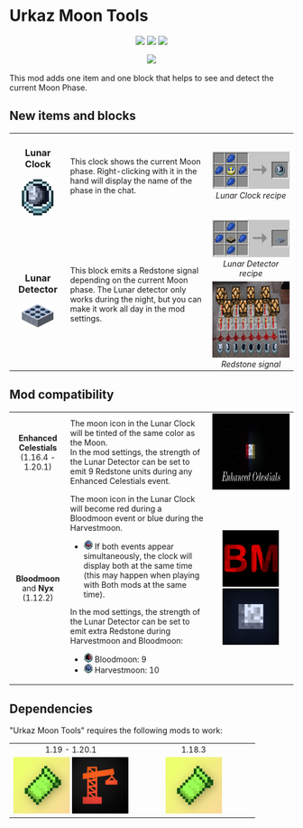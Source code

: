 <h1>Urkaz Moon Tools</h1>
<p align="center">
    <img src="https://img.shields.io/badge/Minecraft-1.20.1-green">
    <img src="https://img.shields.io/badge/Fabric-0.14.22-yellow">
    <img src="https://img.shields.io/badge/Forge-47.1.0-orange">
</p>
<p align="center">
    <a href="https://www.curseforge.com/minecraft/mc-mods/urkaz-moon-tools"><img src="https://cf.way2muchnoise.eu/full_362825_downloads.svg"></a>
<p>
    This mod adds one item and one block that helps to see and detect the current Moon Phase.
</p>
<h2>New items and blocks</h2>
<table width="100%">
    <tr>
        <td width="20%" align="center">
            <h3>Lunar Clock</h3><img src="https://raw.githubusercontent.com/Urkaz/UrkazMoonTools/master/resources/inv_clock.png">
        </td>
        <td width="50%">
            This clock shows the current Moon phase. Right-clicking with it in the hand will display the name of the phase in the chat.
        </td>
        <td width="30%" align="center">
            <img src="https://raw.githubusercontent.com/Urkaz/UrkazMoonTools/master/resources/recipe_clock.png"><br><i>Lunar Clock recipe</i>
        </td>
    </tr>
    <tr>
        <td width="20%" align="center" rowspan="2">
            <h3>Lunar Detector</h3><img src="https://raw.githubusercontent.com/Urkaz/UrkazMoonTools/master/resources/inv_sensor.png">
        </td>
        <td width="50%" rowspan="2">
            This block emits a Redstone signal depending on the current Moon phase. The Lunar detector only works during the night, but you can make it work all day in the mod settings.
        </td>
        <td width="30%" align="center">
            <img src="https://raw.githubusercontent.com/Urkaz/UrkazMoonTools/master/resources/recipe_sensor.png"><br><i>Lunar Detector recipe</i>
        </td>
    </tr>
    <tr>
        <td align="center">
            <img src="https://raw.githubusercontent.com/Urkaz/UrkazMoonTools/master/resources/help_redstone.png" width="257" height="135"><br><i>Redstone signal</i>
        </td>
    </tr>
</table>

<h2>Mod compatibility</h2>

<table width="100%">
    <tr>
        <td width="20%" align="center">
            <b>Enhanced Celestials</b><br>(1.16.4 - 1.20.1)
        </td>
        <td width="50%">
            The moon icon in the Lunar Clock will be tinted of the same color as the Moon.<br>In the mod settings, the strength of the Lunar Detector can be set to emit 9 Redstone units during any Enhanced Celestials event.
        </td>
    <td align="center"><img src="https://raw.githubusercontent.com/Urkaz/UrkazMoonTools/master/resources/thirdparty/enhanced-celestials.png" width="220" height="135"></td>
    </tr>
    <tr>
        <td width="20%" align="center">
            <b>Bloodmoon</b> and <b>Nyx</b><br>(1.12.2)
        </td>
        <td width="50%">The moon icon in the Lunar Clock will become red during a Bloodmoon event or blue during the Harvestmoon.
            <ul>
                <li>
                    <img src="https://raw.githubusercontent.com/Urkaz/UrkazMoonTools/1.12.2/src/main/resources/assets/urkazmoontools/textures/item/moonclock_110.png"> If both events appear simultaneously, the clock will display both at the same time (this may happen when playing with Both mods at the same time).
                </li>
            </ul>
            In the mod settings, the strength of the Lunar Detector can be set to emit extra Redstone during Harvestmoon and Bloodmoon:
            <ul>
                <li>
                    <img src="https://raw.githubusercontent.com/Urkaz/UrkazMoonTools/1.12.2/src/main/resources/assets/urkazmoontools/textures/item/moonclock_10.png"> Bloodmoon: 9
                </li>
                <li>
                    <img src="https://raw.githubusercontent.com/Urkaz/UrkazMoonTools/1.12.2/src/main/resources/assets/urkazmoontools/textures/item/moonclock_100.png"> Harvestmoon: 10
                </li>
            </ul>
        </td>
        <td align="center">
            <img src="https://raw.githubusercontent.com/Urkaz/UrkazMoonTools/master/resources/thirdparty/bloodmoon.png" width="100" height="100"> <img src="https://raw.githubusercontent.com/Urkaz/UrkazMoonTools/master/resources/thirdparty/nyx.png" width="100" height="100">
        </td>
    </tr>
</table>

<h2>Dependencies</h2>

"Urkaz Moon Tools" requires the following mods to work:

<table width="100%">
    <tr>
        <td width="50%" align="center">1.19 - 1.20.1</td>
        <td width="50%" align="center">1.18.3</td>
    </tr>
    <tr>
        <td width="50%" align="center">
                <a href="https://www.curseforge.com/minecraft/mc-mods/cloth-config"><img src="https://raw.githubusercontent.com/Urkaz/UrkazMoonTools/master/resources/thirdparty/cloth-config.png" width="100" height="100"></a>
                <a href="https://www.curseforge.com/minecraft/mc-mods/architectury-api"><img src="https://raw.githubusercontent.com/Urkaz/UrkazMoonTools/master/resources/thirdparty/architectury.png" width="100" height="100"></a>
        </td>
        <td width="50%" align="center">
            <a href="https://www.curseforge.com/minecraft/mc-mods/cloth-config"><img src="https://raw.githubusercontent.com/Urkaz/UrkazMoonTools/master/resources/thirdparty/cloth-config.png" width="100" height="100"></a>
        </td>
    </tr>
</table>